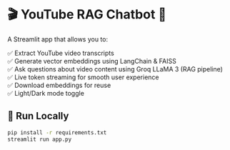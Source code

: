 # 🎬 YouTube RAG Chatbot 🤖

A Streamlit app that allows you to:

✅ Extract YouTube video transcripts  
✅ Generate vector embeddings using LangChain & FAISS  
✅ Ask questions about video content using Groq LLaMA 3 (RAG pipeline)  
✅ Live token streaming for smooth user experience  
✅ Download embeddings for reuse  
✅ Light/Dark mode toggle

## 🚀 Run Locally
```bash
pip install -r requirements.txt
streamlit run app.py
